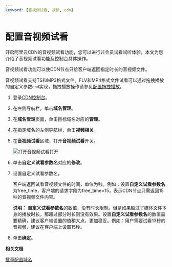 ```yaml
---
keyword: [音视频试看, 视频, cdn]
---
```


# 配置音视频试看

开启阿里云CDN的音视频试看功能，您可以进行非会员试看试听体验，本文为您介绍了音视频试看功能及控制台具体操作。

音视频试看功能可以使CDN节点只给客户端返回指定时长的音视频文件。

音视频试看支持TS和MP3格式文件。FLV和MP4格式文件试看可以通过拖拽播放的自定义参数`end`实现，拖拽播放操作请参见[配置拖拽播放](/intl.zh-CN/域名管理/视频相关/配置拖拽播放.md)。

1.  登录[CDN控制台](https://cdn.console.aliyun.com)。

2.  在左侧导航栏，单击**域名管理**。

3.  在**域名管理**页面，单击目标域名对应的**管理**。

4.  在指定域名的左侧导航栏，单击**视频相关**。

5.  在**音视频试看**区域，打开**音视频试看**开关。

    ![打开音视频试看打开](https://static-aliyun-doc.oss-accelerate.aliyuncs.com/assets/img/zh-CN/4717481261/p62579.png)

6.  单击**自定义试看参数名**对应的**修改**。

7.  设置自定义试看参数名。

    客户端返回试看音视频文件的时间，单位为秒。例如：设置**自定义试看参数名**为free\_time，客户端的请求字段为free\_time=15，表示CDN节点只需返回15秒的音视频文件内容。

    **说明：** **自定义试看参数名**的数值，没有时长限制。但是如果超过了媒体文件本身的播放时长，那超过部分时长则没有效果。设置**自定义试看参数名**的数值需要精确，建议客户端设置的值稍大点，更加稳妥。例如：用户需要试看13秒的音视频，建议在客户端上设置15秒。

8.  单击**确定**。


**相关文档**  


[批量配置域名](/intl.zh-CN/新版API参考/域名管理类接口/批量配置域名.md)


